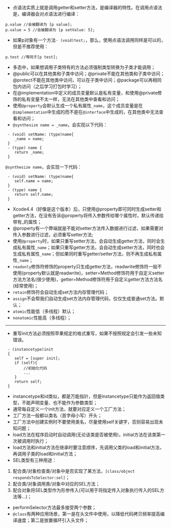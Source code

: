- 点语法实质上就是调用getter和setter方法，是编译器的特性。在调用点语法是，编译器会对点语法进行编译：
```
p.value //会被翻译为 [p value];
p.value = 5 //会被翻译为 [p setValue: 5];
```
- 如果p对象有一个方法`- (void)test;`，那么，使用点语法调用同样是可以的，但是不推荐使用：
```
p.test //等同于[p test];
```
- 多态中，如果想调用子类特有的方法必须强制类型转换为子类才能调用；
- @public可以在其他类和子类中访问；@private不能在其他类和子类中访问；@protect不能在其他类中访问，可以在子类中访问；@package可以再相同包内访问（之后学习打包时学习）；
- 在@implementation中定义的成员变量默认是私有变量，和使用@private修饰的私有变量不太一样，无法在其他类中查看和访问；
- 使用`@property`会默认生成一个私有属性`_name`，这个成员变量是在`@implementation`中生成的而不是在`@interface`中生成的，在其他类中无法查看和访问；
- `@synthesize name = _name`，会实现以下代码：
```
 - (void) setName: (type)name{
    _name = name;    
 }
 - (type) name {
    return _name;
 }
```
`@synthesize name`，会实现一下代码：
```
 - (void) setName: (type)name{
    self.name = name;    
 }
 - (type) name {
    return self.name;
 }
```
- Xcode4.4（好像是这个版本）后，只使用@property即可同时生成setter和getter方法，在没有告诉@property将传入参数传给哪个属性时，默认传递给带有_的属性；
- @property有一个弊端就是不能对setter方法传入数据进行过滤，如果需要对传入参数进行过滤，必须重写setter方法;
- 使用`@property`时，如果只重写setter方法，会自动生成getter方法，同时会生成私有属性`_name`；如果只重写getter方法，会自动生成setter方法，同时也会生成私有属性`_name`；但如果同时重写getter/setter方法，则不再生成私有属性`_name`；
- `readonly`修饰符修饰的property只生成getter方法，readwrite修饰符一般不使用(property默认就是readwrite)，setter=Method修饰符用于自定义setter方法方法名(很少使用)，getter=Method修饰符用于自定义getter方法方法名(经常使用)；
- `retain`修饰符会自动生成set方法内存管理代码；
- `assign`不会帮我们自动生成set方法内存管理代码，仅仅生成普通set方法。默认；
- `atomic`性能低（多线程）默认；
- `nonatomic`性能高（多线程）；
---
- 重写init方法必须按照苹果规定的格式重写，如果不按照规定会引发一些未知错误。
```
 - (instancetype)init
 {
    self = [super init];
    if (self){
        //初始化代码
        ...
    }
    return self;
 }
```
- instancetype和id类似，都是万能指针，但是instancetype只能作为返回值类型，不能声明变量、也不能作为参数类型；
- 通常每自定义一个init方法，就要对应定义一个工厂方法；
- 工厂方法一般都以类名（首字母小写）开头；
- 工厂方法中创建实例时不要使用类名，尽量使用self关键字，否则容易出现未知问题；
- load方法在程序启动时自动调用(无论该类是否被使用)，initial方法在该类第一次被调用时执行；
- load方法和initial方法在继承时要注意顺序，先调用父类的load和initial方法，再调用子类的load和initial方法；
- SEL类型有三种用途：
 1. 配合类/对象检查类/对象中是否实现了某方法，`[class/object respondsToSelector:sel]`；
 2. 配合类/对象调用类/对象中对应的SEL方法；
 3. 配合对象将SEL类型作为形参传入(可以用于将指定传入对象执行传入的SEL方法等...)；
- performSelector方法最多接受两个参数；
- `@class`有两种应用场景，第一是在头文件中使用，以降低代码拷贝频率提高编译速度；第二是放置循环引入头文件；



